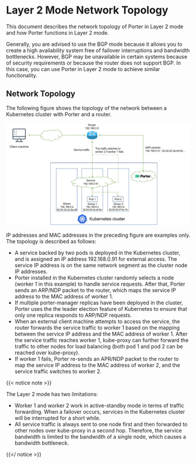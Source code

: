 # Layer 2 Mode Network Topology

This document describes the network topology of Porter in Layer 2 mode and how Porter functions in Layer 2 mode.

Generally, you are advised to use the BGP mode because it allows you to create a high availability system free of failover interruptions and bandwidth bottlenecks. However, BGP may be unavailable in certain systems because of security requirements or because the router does not support BGP. In this case, you can use Porter in Layer 2 mode to achieve similar functionality.

## Network Topology

The following figure shows the topology of the network between a Kubernetes cluster with Porter and a router.

![porter-layer-2-topology](./img/use-porter-in-layer-2-mode/porter-layer-2-topology.jpg)

IP addresses and MAC addresses in the preceding figure are examples only. The topology is described as follows:

* A service backed by two pods is deployed in the Kubernetes cluster, and is assigned an IP address 192.168.0.91 for external access. The service IP address is on the same network segment as the cluster node IP addresses.
* Porter installed in the Kubernetes cluster randomly selects a node (worker 1 in this example) to handle service requests. After that, Porter sends an ARP/NDP packet to the router, which maps the service IP address to the MAC address of worker 1.
* If multiple porter-manager replicas have been deployed in the cluster, Porter uses the the leader election feature of Kubernetes to ensure that only one replica responds to ARP/NDP requests. 
* When an external client machine attempts to access the service, the router forwards the service traffic to worker 1 based on the mapping between the service IP address and the MAC address of worker 1. After the service traffic reaches worker 1, kube-proxy can further forward the traffic to other nodes for load balancing (both pod 1 and pod 2 can be reached over kube-proxy).
* If worker 1 fails, Porter re-sends an APR/NDP packet to the router to map the service IP address to the MAC address of worker 2, and the service traffic switches to worker 2.

{{< notice note >}}

The Layer 2 mode has two limitations:

* Worker 1 and worker 2 work in active-standby mode in terms of traffic forwarding. When a failover occurs, services in the Kubernetes cluster will be interrupted for a short while.
* All service traffic is always sent to one node first and then forwarded to other nodes over kube-proxy in a second hop. Therefore, the service bandwidth is limited to the bandwidth of a single node, which causes a bandwidth bottleneck.

{{</ notice >}}
